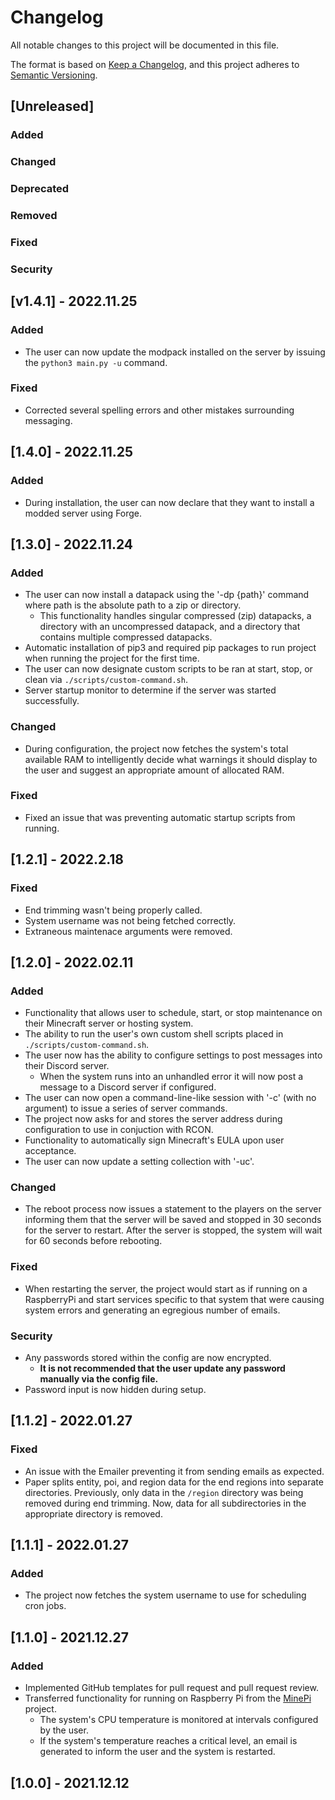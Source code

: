 # Changelog
All notable changes to this project will be documented in this file.

The format is based on [Keep a Changelog](https://keepachangelog.com/en/1.0.0/),
and this project adheres to [Semantic Versioning](https://semver.org/spec/v2.0.0.html).

## [Unreleased]

### Added

### Changed

### Deprecated

### Removed

### Fixed

### Security

## [v1.4.1] - 2022.11.25

### Added
- The user can now update the modpack installed on the server by issuing the `python3 main.py -u` command.

### Fixed
- Corrected several spelling errors and other mistakes surrounding messaging.

## [1.4.0] - 2022.11.25

### Added
- During installation, the user can now declare that they want to install a modded server using Forge.

## [1.3.0] - 2022.11.24

### Added
- The user can now install a datapack using the '-dp {path}' command where path is the absolute path to a zip or directory. 
  - This functionality handles singular compressed (zip) datapacks, a directory with an uncompressed datapack, and a directory that contains multiple compressed datapacks.
- Automatic installation of pip3 and required pip packages to run project when running the project for the first time.
- The user can now designate custom scripts to be ran at start, stop, or clean via `./scripts/custom-command.sh`.
- Server startup monitor to determine if the server was started successfully.

### Changed
- During configuration, the project now fetches the system's total available RAM to intelligently decide what warnings it should display to the user and suggest an appropriate amount of allocated RAM.

### Fixed
- Fixed an issue that was preventing automatic startup scripts from running.

## [1.2.1] - 2022.2.18

### Fixed
- End trimming wasn't being properly called.
- System username was not being fetched correctly.
- Extraneous maintenace arguments were removed.

## [1.2.0] - 2022.02.11

### Added
- Functionality that allows user to schedule, start, or stop maintenance on their Minecraft server or hosting system.
- The ability to run the user's own custom shell scripts placed in `./scripts/custom-command.sh`.
- The user now has the ability to configure settings to post messages into their Discord server.
  - When the system runs into an unhandled error it will now post a message to a Discord server if configured.
- The user can now open a command-line-like session with '-c' (with no argument) to issue a series of server commands.
- The project now asks for and stores the server address during configuration to use in conjuction with RCON.
- Functionality to automatically sign Minecraft's EULA upon user acceptance.
- The user can now update a setting collection with '-uc'.

### Changed
- The reboot process now issues a statement to the players on the server informing them that the server will be saved and stopped in 30 seconds for the server to restart. After the server is stopped, the system will wait for 60 seconds before rebooting.

### Fixed
- When restarting the server, the project would start as if running on a RaspberryPi and start services specific to that system that were causing system errors and generating an egregious number of emails.

### Security
- Any passwords stored within the config are now encrypted.
  - **It is not recommended that the user update any password manually via the config file.**
- Password input is now hidden during setup.

## [1.1.2] - 2022.01.27

### Fixed
- An issue with the Emailer preventing it from sending emails as expected.
- Paper splits entity, poi, and region data for the end regions into separate directories. Previously, only data in the `/region` directory was being removed during end trimming. Now, data for all subdirectories in the appropriate directory is removed.

## [1.1.1] - 2022.01.27

### Added
- The project now fetches the system username to use for scheduling cron jobs.

## [1.1.0] - 2021.12.27

### Added
- Implemented GitHub templates for pull request and pull request review.
- Transferred functionality for running on Raspberry Pi from the [MinePi](https://github.com/Michaelcraun/MinePi) project. 
  - The system's CPU temperature is monitored at intervals configured by the user. 
  - If the system's temperature reaches a critical level, an email is generated to inform the user and the system is restarted.

## [1.0.0] - 2021.12.12
